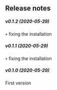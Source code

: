 Release notes
-------------
##### v0.1.2 (2020-05-29)
`+` fixing the installation

##### v0.1.1 (2020-05-29)
`+` fixing the installation

##### v0.1.0 (2020-05-29)
First version
